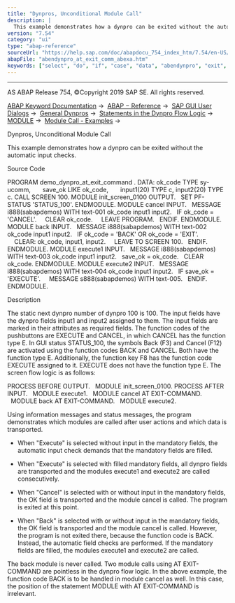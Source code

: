 ```yaml
---
title: "Dynpros, Unconditional Module Call"
description: |
  This example demonstrates how a dynpro can be exited without the automatic input checks. Source Code PROGRAM demo_dynpro_at_exit_command . DATA: ok_code TYPE sy-ucomm, save_ok LIKE ok_code, input1(20) TYPE c, input2(20) TYPE c. CALL SCREEN 100. MODULE init_screen_0100 OUTPUT. SET PF-STATUS
version: "7.54"
category: "ui"
type: "abap-reference"
sourceUrl: "https://help.sap.com/doc/abapdocu_754_index_htm/7.54/en-US/abendynpro_at_exit_comm_abexa.htm"
abapFile: "abendynpro_at_exit_comm_abexa.htm"
keywords: ["select", "do", "if", "case", "data", "abendynpro", "exit", "comm", "abexa"]
---
```


* * *

AS ABAP Release 754, ©Copyright 2019 SAP SE. All rights reserved.

[ABAP Keyword Documentation](https://help.sap.com/doc/abapdocu_754_index_htm/7.54/en-US/abenabap.htm) →  [ABAP − Reference](https://help.sap.com/doc/abapdocu_754_index_htm/7.54/en-US/abenabap_reference.htm) →  [SAP GUI User Dialogs](https://help.sap.com/doc/abapdocu_754_index_htm/7.54/en-US/abenabap_screens.htm) →  [General Dynpros](https://help.sap.com/doc/abapdocu_754_index_htm/7.54/en-US/abenabap_dynpros.htm) →  [Statements in the Dynpro Flow Logic](https://help.sap.com/doc/abapdocu_754_index_htm/7.54/en-US/abenabap_dynpros_dynpro_statements.htm) →  [MODULE](https://help.sap.com/doc/abapdocu_754_index_htm/7.54/en-US/dynpmodule.htm) →  [Module Call - Examples](https://help.sap.com/doc/abapdocu_754_index_htm/7.54/en-US/abenmodule_abexas.htm) → 

Dynpros, Unconditional Module Call

This example demonstrates how a dynpro can be exited without the automatic input checks.

Source Code

PROGRAM demo\_dynpro\_at\_exit\_command .
DATA: ok\_code TYPE sy-ucomm,
      save\_ok LIKE ok\_code,
      input1(20) TYPE c, input2(20) TYPE c.
CALL SCREEN 100.
MODULE init\_screen\_0100 OUTPUT.
  SET PF-STATUS 'STATUS\_100'.
ENDMODULE.
MODULE cancel INPUT.
  MESSAGE i888(sabapdemos) WITH text-001 ok\_code input1 input2.
  IF ok\_code = 'CANCEL'.
    CLEAR ok\_code.
    LEAVE PROGRAM.
  ENDIF.
ENDMODULE.
MODULE back INPUT.
  MESSAGE i888(sabapdemos) WITH text-002 ok\_code input1 input2.
  IF ok\_code = 'BACK' OR ok\_code = 'EXIT'.
    CLEAR: ok\_code, input1, input2.
    LEAVE TO SCREEN 100.
  ENDIF.
ENDMODULE.
MODULE execute1 INPUT.
  MESSAGE i888(sabapdemos) WITH text-003 ok\_code input1 input2.
  save\_ok = ok\_code.
  CLEAR ok\_code.
ENDMODULE.
MODULE execute2 INPUT.
  MESSAGE i888(sabapdemos) WITH text-004 ok\_code input1 input2.
  IF save\_ok = 'EXECUTE'.
    MESSAGE s888(sabapdemos) WITH text-005.
  ENDIF.
ENDMODULE.

Description

The static next dynpro number of dynpro 100 is 100. The input fields have the dynpro fields input1 and input2 assigned to them. The input fields are marked in their attributes as required fields. The function codes of the pushbuttons are EXECUTE and CANCEL, in which CANCEL has the function type E. In GUI status STATUS\_100, the symbols Back (F3) and Cancel (F12) are activated using the function codes BACK and CANCEL. Both have the function type E. Additionally, the function key F8 has the function code EXECUTE assigned to it. EXECUTE does not have the function type E. The screen flow logic is as follows:

PROCESS BEFORE OUTPUT.
  MODULE init\_screen\_0100.
PROCESS AFTER INPUT.
  MODULE execute1.
  MODULE cancel AT EXIT-COMMAND.
  MODULE back AT EXIT-COMMAND.
  MODULE execute2.

Using information messages and status messages, the program demonstrates which modules are called after user actions and which data is transported.

-   When "Execute" is selected without input in the mandatory fields, the automatic input check demands that the mandatory fields are filled.

-   When "Execute" is selected with filled mandatory fields, all dynpro fields are transported and the modules execute1 and execute2 are called consecutively.

-   When "Cancel" is selected with or without input in the mandatory fields, the OK field is transported and the module cancel is called. The program is exited at this point.

-   When "Back" is selected with or without input in the mandatory fields, the OK field is transported and the module cancel is called. However, the program is not exited there, because the function code is BACK. Instead, the automatic field checks are performed. If the mandatory fields are filled, the modules execute1 and execute2 are called.

The back module is never called. Two module calls using AT EXIT-COMMAND are pointless in the dynpro flow logic. In the above example, the function code BACK is to be handled in module cancel as well. In this case, the position of the statement MODULE with AT EXIT-COMMAND is irrelevant.